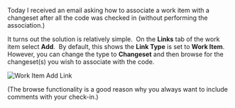 

Today I received an email asking how to associate a work item with a changeset after all the code was checked in (without performing the association.)

It turns out the solution is relatively simple.  On the **Links** tab of the work item select **Add**.  By default, this shows the **Link Type** is set to **Work Item**.  However, you can change the type to **Changeset** and then browse for the changeset(s) you wish to associate with the code.

![Work Item Add Link](https://intellitect.com/wp-content/uploads/binary/AssociatingaWorkItemtoaChangesetAfterChe_7C22/WorkItemAddLink.jpg "Associating a Work Item to a Changeset After Checking in")

(The browse functionality is a good reason why you always want to include comments with your check-in.)

